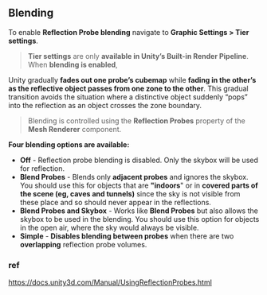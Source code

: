 ## Blending

To enable **Reflection Probe blending** navigate to **Graphic Settings > Tier settings**. 

> **Tier settings** are only **available in Unity’s Built-in Render Pipeline**. When **blending is enabled**,

Unity gradually **fades out one probe’s cubemap** while **fading in the other’s as the reflective object passes from one zone to the other**. This gradual transition avoids the situation where a distinctive object suddenly “pops” into the reflection as an object crosses the zone boundary.

> Blending is controlled using the **Reflection Probes** property of the **Mesh Renderer** component.
  
  
**Four blending options are available:**
- **Off** - Reflection probe blending is disabled. Only the skybox will be used for reflection.
- **Blend Probes** - Blends only **adjacent probes** and ignores the skybox. You should use this for objects that are **"indoors**" or in **covered parts of the scene (eg, caves and tunnels)** since the sky is not visible from these place and so should never appear in the reflections.
- **Blend Probes and Skybox** - Works like **Blend Probes** but also allows the skybox to be used in the blending. You should use this option for objects in the open air, where the sky would always be visible.
- **Simple** - **Disables blending between probes** when there are two **overlapping** reflection probe volumes.



### ref
https://docs.unity3d.com/Manual/UsingReflectionProbes.html

